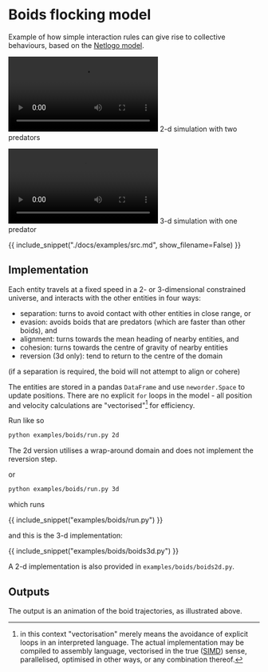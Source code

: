 # Boids flocking model

Example of how simple interaction rules can give rise to collective behaviours, based on the [Netlogo model](https://ccl.northwestern.edu/netlogo/models/Flocking).

![type:video](./img/boids2d.webm)
2-d simulation with two predators

![type:video](./img/boids3d.webm)
3-d simulation with one predator

{{ include_snippet("./docs/examples/src.md", show_filename=False) }}

## Implementation

Each entity travels at a fixed speed in a 2- or 3-dimensional constrained universe, and interacts with the other entities in four ways:

- separation: turns to avoid contact with other entities in close range, or
- evasion: avoids boids that are predators (which are faster than other boids), and
- alignment: turns towards the mean heading of nearby entities, and
- cohesion: turns towards the centre of gravity of nearby entities
- reversion (3d only): tend to return to the centre of the domain

(if a separation is required, the boid will not attempt to align or cohere)

The entities are stored in a pandas `DataFrame` and use `neworder.Space` to update positions. There are no explicit `for` loops in the model - all position and velocity calculations are "vectorised"[^1] for efficiency.

[^1]: in this context "vectorisation" merely means the avoidance of explicit loops in an interpreted language. The actual implementation may be compiled to assembly language, vectorised in the true ([SIMD](https://en.wikipedia.org/wiki/SIMD)) sense, parallelised, optimised in other ways, or any combination thereof.

Run like so

```sh
python examples/boids/run.py 2d
```

The 2d version utilises a wrap-around domain and does not implement the reversion step.

or

```sh
python examples/boids/run.py 3d
```

which runs

{{ include_snippet("examples/boids/run.py") }}

and this is the 3-d implementation:

{{ include_snippet("examples/boids/boids3d.py") }}

A 2-d implementation is also provided in `examples/boids/boids2d.py`.

## Outputs

The output is an animation of the boid trajectories, as illustrated above.
